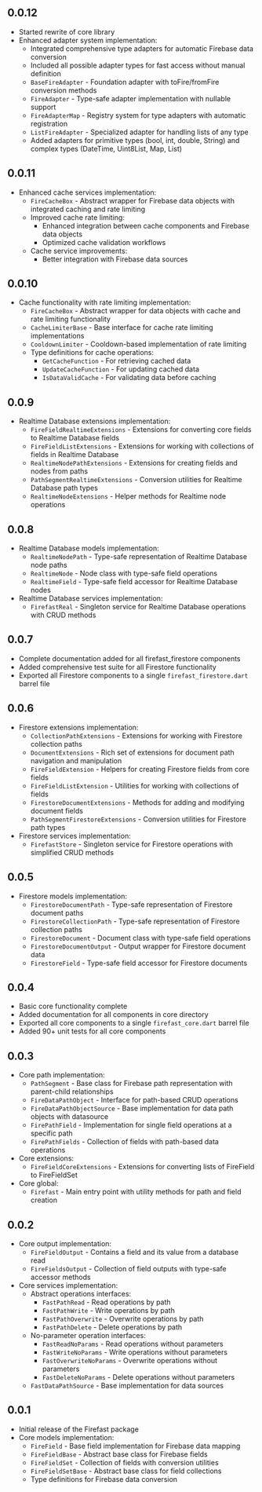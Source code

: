 ## 0.0.12

- Started rewrite of core library
- Enhanced adapter system implementation:
  - Integrated comprehensive type adapters for automatic Firebase data conversion
  - Included all possible adapter types for fast access without manual definition
  - `BaseFireAdapter` - Foundation adapter with toFire/fromFire conversion methods
  - `FireAdapter` - Type-safe adapter implementation with nullable support
  - `FireAdapterMap` - Registry system for type adapters with automatic registration
  - `ListFireAdapter` - Specialized adapter for handling lists of any type
  - Added adapters for primitive types (bool, int, double, String) and complex types (DateTime, Uint8List, Map, List)

## 0.0.11

- Enhanced cache services implementation:
  - `FireCacheBox` - Abstract wrapper for Firebase data objects with integrated caching and rate limiting
  - Improved cache rate limiting:
    - Enhanced integration between cache components and Firebase data objects
    - Optimized cache validation workflows
  - Cache service improvements:
    - Better integration with Firebase data sources

## 0.0.10

- Cache functionality with rate limiting implementation:
  - `FireCacheBox` - Abstract wrapper for data objects with cache and rate limiting functionality
  - `CacheLimiterBase` - Base interface for cache rate limiting implementations
  - `CooldownLimiter` - Cooldown-based implementation of rate limiting
  - Type definitions for cache operations:
    - `GetCacheFunction` - For retrieving cached data
    - `UpdateCacheFunction` - For updating cached data
    - `IsDataValidCache` - For validating data before caching

## 0.0.9

- Realtime Database extensions implementation:
  - `FireFieldRealtimeExtensions` - Extensions for converting core fields to Realtime Database fields
  - `FireFieldListExtensions` - Extensions for working with collections of fields in Realtime Database
  - `RealtimeNodePathExtensions` - Extensions for creating fields and nodes from paths
  - `PathSegmentRealtimeExtensions` - Conversion utilities for Realtime Database path types
  - `RealtimeNodeExtensions` - Helper methods for Realtime node operations

## 0.0.8

- Realtime Database models implementation:
  - `RealtimeNodePath` - Type-safe representation of Realtime Database node paths
  - `RealtimeNode` - Node class with type-safe field operations
  - `RealtimeField` - Type-safe field accessor for Realtime Database nodes
- Realtime Database services implementation:
  - `FirefastReal` - Singleton service for Realtime Database operations with CRUD methods

## 0.0.7

- Complete documentation added for all firefast_firestore components
- Added comprehensive test suite for all Firestore functionality
- Exported all Firestore components to a single `firefast_firestore.dart` barrel file

## 0.0.6

- Firestore extensions implementation:
  - `CollectionPathExtensions` - Extensions for working with Firestore collection paths
  - `DocumentExtensions` - Rich set of extensions for document path navigation and manipulation
  - `FireFieldExtension` - Helpers for creating Firestore fields from core fields
  - `FireFieldListExtension` - Utilities for working with collections of fields
  - `FirestoreDocumentExtensions` - Methods for adding and modifying document fields
  - `PathSegmentFirestoreExtensions` - Conversion utilities for Firestore path types
- Firestore services implementation:
  - `FirefastStore` - Singleton service for Firestore operations with simplified CRUD methods

## 0.0.5

- Firestore models implementation:
  - `FirestoreDocumentPath` - Type-safe representation of Firestore document paths
  - `FirestoreCollectionPath` - Type-safe representation of Firestore collection paths
  - `FirestoreDocument` - Document class with type-safe field operations
  - `FirestoreDocumentOutput` - Output wrapper for Firestore document data
  - `FirestoreField` - Type-safe field accessor for Firestore documents

## 0.0.4

- Basic core functionality complete
- Added documentation for all components in core directory
- Exported all core components to a single `firefast_core.dart` barrel file
- Added 90+ unit tests for all core components

## 0.0.3

- Core path implementation:
  - `PathSegment` - Base class for Firebase path representation with parent-child relationships
  - `FireDataPathObject` - Interface for path-based CRUD operations
  - `FireDataPathObjectSource` - Base implementation for data path objects with datasource
  - `FirePathField` - Implementation for single field operations at a specific path
  - `FirePathFields` - Collection of fields with path-based data operations
- Core extensions:
  - `FireFieldCoreExtensions` - Extensions for converting lists of FireField to FireFieldSet
- Core global:
  - `Firefast` - Main entry point with utility methods for path and field creation

## 0.0.2

- Core output implementation:
  - `FireFieldOutput` - Contains a field and its value from a database read
  - `FireFieldsOutput` - Collection of field outputs with type-safe accessor methods
- Core services implementation:
  - Abstract operations interfaces:
    - `FastPathRead` - Read operations by path
    - `FastPathWrite` - Write operations by path
    - `FastPathOverwrite` - Overwrite operations by path
    - `FastPathDelete` - Delete operations by path
  - No-parameter operation interfaces:
    - `FastReadNoParams` - Read operations without parameters
    - `FastWriteNoParams` - Write operations without parameters
    - `FastOverwriteNoParams` - Overwrite operations without parameters
    - `FastDeleteNoParams` - Delete operations without parameters
  - `FastDataPathSource` - Base implementation for data sources

## 0.0.1

- Initial release of the Firefast package
- Core models implementation:
  - `FireField` - Base field implementation for Firebase data mapping
  - `FireFieldBase` - Abstract base class for Firebase fields
  - `FireFieldSet` - Collection of fields with conversion utilities
  - `FireFieldSetBase` - Abstract base class for field collections
  - Type definitions for Firebase data conversion

